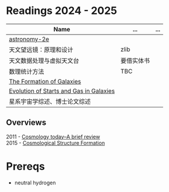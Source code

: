 # Readings 2024 - 2025

| Name | ... | ... |
|----------|----------|----------|
| [astronomy-2e](https://openstax.org/books/astronomy-2e/pages/6-2-telescopes-today)   |    |    |
|  天文望远镜：原理和设计  |  zlib  |    |
|  天文数据处理与虚拟天文台  |  要借实体书  |    |
|  数理统计方法  |  TBC ||
|[The Formation of Galaxies](https://ned.ipac.caltech.edu/level5/March02/Efstathiou/frames.html)|||
|[Evolution of Starts and Gas in Galaxies](https://arxiv.org/pdf/2203.02041)|||
|星系宇宙学综述、博士论文综述|||

## Overviews

2011 - [Cosmology today–A brief review](https://arxiv.org/pdf/1107.1789)   
2015 - [Cosmological Structure Formation](https://arxiv.org/pdf/1505.02821)

# Prereqs

- neutral hydrogen